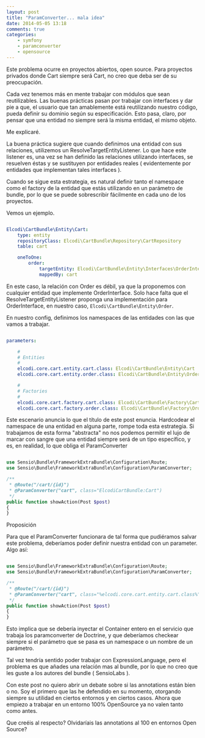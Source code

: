 ```yaml
---
layout: post
title: "ParamConverter... mala idea"
date: 2014-05-05 13:18
comments: true
categories:
    - symfony
    - paramconverter
    - opensource 
---
```


Este problema ocurre en proyectos abiertos, open source. Para proyectos privados
donde Cart siempre será Cart, no creo que deba ser de su preocupación.

Cada vez tenemos más en mente trabajar con módulos que sean reutilizables. Las
buenas prácticas pasan por trabajar con interfaces y dar pie a que, el usuario
que tan amablemente está reutilizando nuestro código, pueda definir su dominio
según su especificación. Esto pasa, claro, por pensar que una entidad no siempre
será la misma entidad, el mismo objeto.

Me explicaré.

La buena práctica sugiere que cuando definimos una entidad con sus relaciones, 
utilizemos un ResolveTargetEntityListener. Lo que hace este listener es, una vez
se han definido las relaciones utilizando interfaces, se resuelven éstas y se
sustituyen por entidades reales ( evidentemente por entidades que implementan
tales interfaces ).

Cuando se sigue esta estrategia, es natural definir tanto el namespace como
el factory de la entidad que estás utilizando en un parámetro de bundle, por lo
que se puede sobrescribir fácilmente en cada uno de los proyectos.

Vemos un ejemplo.

``` yml

Elcodi\CartBundle\Entity\Cart:
    type: entity
    repositoryClass: Elcodi\CartBundle\Repository\CartRepository
    table: cart

    oneToOne:
        order:
            targetEntity: Elcodi\CartBundle\Entity\Interfaces\OrderInterface
            mappedBy: cart

```

En este caso, la relación con Order es débil, ya que la proponemos con cualquier
entidad que implemente OrderInterface. Solo hace falta que el 
ResolveTargetEntityListener proponga una implementación para OrderInterface, en
nuestro caso, `Elcodi\CartBundle\Entity\Order`.

En nuestro config, definimos los namespaces de las entidades con las que vamos a 
trabajar.

``` yml

parameters:

    #
    # Entities
    #
    elcodi.core.cart.entity.cart.class: Elcodi\CartBundle\Entity\Cart
    elcodi.core.cart.entity.order.class: Elcodi\CartBundle\Entity\Order

    #
    # Factories
    #
    elcodi.core.cart.factory.cart.class: Elcodi\CartBundle\Factory\CartFactory
    elcodi.core.cart.factory.order.class: Elcodi\CartBundle\Factory\OrderFactory

```

Este escenario anuncia lo que el título de este post enuncia. Hardcodear el
namespace de una entidad en alguna parte, rompe toda esta estrategia. Si
trabajamos de esta forma "abstracta" no nos podemos permitir el lujo de marcar
con sangre que una entidad siempre será de un tipo específico, y es, en 
realidad, lo que obliga el ParamConverter

``` php

use Sensio\Bundle\FrameworkExtraBundle\Configuration\Route;
use Sensio\Bundle\FrameworkExtraBundle\Configuration\ParamConverter;

/**
 * @Route("/cart/{id}")
 * @ParamConverter("cart", class="ElcodiCartBundle:Cart")
 */
public function showAction(Post $post)
{
}

```

Proposición

Para que el ParamConverter funcionara de tal forma que pudiéramos salvar este
problema, deberíamos poder definir nuestra entidad con un parameter. Algo así:

``` php

use Sensio\Bundle\FrameworkExtraBundle\Configuration\Route;
use Sensio\Bundle\FrameworkExtraBundle\Configuration\ParamConverter;

/**
 * @Route("/cart/{id}")
 * @ParamConverter("cart", class="%elcodi.core.cart.entity.cart.class%")
 */
public function showAction(Post $post)
{
}

```

Esto implica que se debería inyectar el Container entero en el servicio que 
trabaja los paramconverter de Doctrine, y que deberíamos checkear siempre si
el parámetro que se pasa es un namespace o un nombre de un parámetro.

Tal vez tendría sentido poder trabajar con ExpressionLanguage, pero el problema
es que añades una relación mas al bundle, por lo que no creo que les guste a los
autores del bundle ( SensioLabs ).

Con este post no quiero abrir un debate sobre si las annotations están bien o
no. Soy el primero que las he defendido en su momento, otorgando siempre su
utilidad en ciertos entornos y en ciertos casos. Ahora que empiezo a trabajar en
un entorno 100% OpenSource ya no valen tanto como antes.

Que creéis al respecto? Olvidaríais las annotations al 100 en entornos Open
Source?
